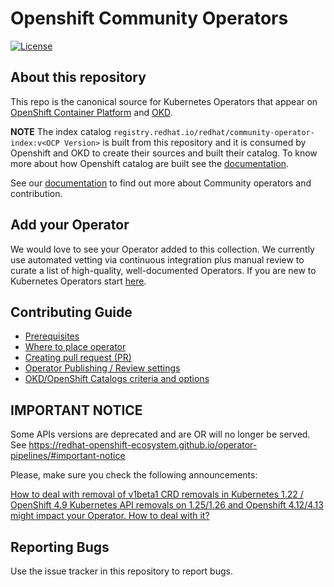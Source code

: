 # Openshift Community Operators
[![License](http://img.shields.io/:license-apache-blue.svg)](http://www.apache.org/licenses/LICENSE-2.0.html)

## About this repository

This repo is the canonical source for Kubernetes Operators that appear on [OpenShift Container Platform](https://openshift.com) and [OKD](https://www.okd.io/).

**NOTE** The index catalog `registry.redhat.io/redhat/community-operator-index:v<OCP Version>` is built from this repository and it is
consumed by Openshift and OKD to create their sources and built their catalog. To know more about how
Openshift catalog are built see the [documentation](https://docs.openshift.com/container-platform/4.14/operators/understanding/olm-rh-catalogs.html#olm-rh-catalogs_olm-rh-catalogs).

See our [documentation](https://redhat-openshift-ecosystem.github.io/operator-pipelines/) to find out more about Community operators and contribution.

## Add your Operator

We would love to see your Operator added to this collection. We currently use automated vetting via continuous integration plus manual review to curate a list of high-quality, well-documented Operators. If you are new to Kubernetes Operators start [here](https://sdk.operatorframework.io/build/).

## Contributing Guide

- [Prerequisites](https://redhat-openshift-ecosystem.github.io/operator-pipelines/users/contributing-prerequisites/)
- [Where to place operator](https://redhat-openshift-ecosystem.github.io/operator-pipelines/users/contributing-where-to/)
- [Creating pull request (PR)](https://redhat-openshift-ecosystem.github.io/operator-pipelines/users/contributing-via-pr/)
- [Operator Publishing / Review settings](https://redhat-openshift-ecosystem.github.io/operator-pipelines/users/operator-ci-yaml/)
- [OKD/OpenShift Catalogs criteria and options](https://redhat-openshift-ecosystem.github.io/operator-pipelines/users/packaging-required-criteria-ocp/)

## IMPORTANT NOTICE

Some APIs versions are deprecated and are OR will no longer be served. See https://redhat-openshift-ecosystem.github.io/operator-pipelines/#important-notice

Please, make sure you check the following announcements:

[How to deal with removal of v1beta1 CRD removals in Kubernetes 1.22 / OpenShift 4.9
Kubernetes API removals on 1.25/1.26 and Openshift 4.12/4.13 might impact your Operator. How to deal with it?](https://github.com/redhat-openshift-ecosystem/community-operators-prod/discussions/1182)

## Reporting Bugs

Use the issue tracker in this repository to report bugs.
